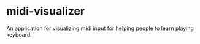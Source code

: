 # midi-visualizer
An application for visualizing midi input for helping people to learn playing keyboard.
